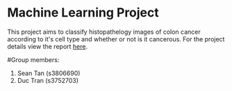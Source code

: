 # Machine Learning Project
This project aims to classify histopathelogy images of colon cancer according to it's cell type and whether or not is it cancerous. 
For the project details view the report [here](Final_Report.pdf).

#Group members:
1. Sean Tan (s3806690)
2. Duc Tran (s3752703)
